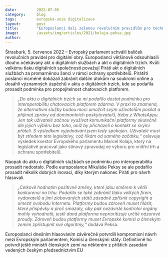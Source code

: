 ```yaml
---
date:         2022-07-05
category:     blog
tags:         evropská-unie digitalizace
layout:       post
title:        "Europoslanci dali zelenou revolučním pravidlům pro technologické giganty"
image:        /assets/img/articles/2021/kolaja-peksa.jpg
author:       
---
```


Štrasburk, 5. července 2022 – Evropský parlament schválil balíček revolučních pravidel pro digitální obry. Europoslanci většinově odsouhlasili dlouho očekávaný akt o digitálních službách a akt o digitálních trzích. Kvůli velkému tlaku digitálních společností považují Piráti akt o digitálních službách za promarněnou šanci v rámci ochrany spotřebitelů. Pirátští poslanci nicméně dokázali zabránit dalším útokům na soukromí online a dosáhli významných úspěchů v aktu o digitálních trzích, kde se podařila prosadit podmínka pro propojitelnost chatovacích platforem. 

> *„Do aktu o digitálních trzích se mi podařilo dostat podmínku pro interoperabilitu chatovacích platforem zdarma. V praxi to znamená, že alternativní služby budou moci umožnit svým uživatelům posílat a přijímat zprávy od dominantních poskytovatelů, třeba z WhatsAppu. Jen tak uživatelé začnou využívat komunikační platformy skutečně dle jejich výběru bez toho, aniž by přicházeli o kontakt se svými přáteli. S výsledkem vyjednávání jsem tedy spokojen. Uživatelé musí být středem této legislativy, což říkám od samého začátku,“* oslavuje výsledek kvestor Evropského parlamentu Marcel Kolaja, který na legislativě pracoval jako stínový zpravodaj ve výboru pro vnitřní trh a ochranu spotřebitelů. 

Naopak do aktu o digitálních službách se podmínku pro interoperabilitu prosadit nedostalo. Podle europoslance Mikuláše Peksy se ale podařilo prosadit několik dobrých inovací, díky kterým nakonec Piráti pro návrh hlasovali. 

> *„Celkově hodnotím pozitivně změny, které jdou směrem k větší konkurenci na trhu. Podařilo se také zabránit tlaku velkých firem, vydavatelů a jimi zlobovaných států zásadně zpřísnit copyright a omezit svobodu Internetu. Platformy budou zároveň muset hlásit, které příspěvky a proč smazaly, aby pak nezávislé kontrolní orgány mohly vyhodnotit, jestli daná platforma neprioritizuje určité názorové proudy. Zároveň budou platformy muset Evropské komisi a členským zemím zpřístupnit své algoritmy,“* dodává Peksa.

Europoslanci dnešním hlasováním závěrečně potvrdili kompromisní návrh mezi Evropským parlamentem, Komisí a členskými státy. Definitivně ho potvrdí ještě ministři členských zemí na některém z příštích zasedání vedených českým předsednictvím EU
